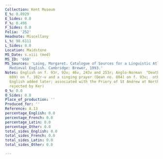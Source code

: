 ```yaml
---
Collection: Kent Museum
E_%: 0.8929
E_Sides: 0.0
F_%: 0.496
F_Sides: 0.0
Folia: '252'
Headnote: Miscellany
L_%: 98.6111
L_Sides: 0.0
Location: Maidstone
MS_Date: s.xiii (med)
MS_ID: '660'
MS_Sources: 'Laing, Margaret. Catalogue of Sources for a Linguistic Atlas of Early
  Medieval English. Cambridge: Brewer, 1993.'
Notes: English on f. 93r, 93v; 46v, 243v and 253r; Anglo-Norman  "Death" (Dean no.
  609) on f. 102r-v and a singing prayer (Dean no. 804) on f. 93v;  other scraps of
  English added later; associated with the Priory of St Andrew at Northampton (but
  rejected by Ker)
O_%: 0.0
O_Sides: 0.0
Place_of_production: ''
Produced_for: ''
Reference: A.13
percentage_English: 0.0
percentage_French: 0.0
percentage_Latin: 0.0
percentage_Other: 0.0
total_sides_English: 0.0
total_sides_French: 0.0
total_sides_Latin: 0.0
total_sides_Other: 0.0

---
```

